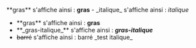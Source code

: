\*\*gras\*\* s'affiche ainsi : **gras**
﻿- \_italique\_ s'affiche ainsi : *italique*
- \*\*gras\*\* s'affiche ainsi : **gras**
- \*\*\_gras-italique\_\*\* s'affiche ainsi : ***gras-italique***
- ~~barré~~ s'affiche ainsi : barré
  \_test italique\_

